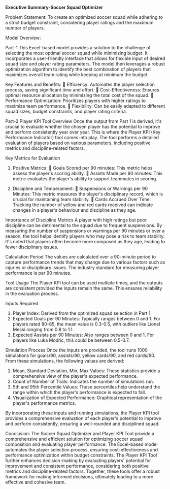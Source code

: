 **Executive Summary-Soccer Squad Optimizer**

Problem Statement: 
To create an optimized soccer squad while adhering to a strict budget constraint, considering player ratings and the maximum number of players.

Model Overview:

Part-1
This Excel-based model provides a solution to the challenge of selecting the most optimal soccer squad while minimizing budget. 
It incorporates a user-friendly interface that allows for flexible input of desired squad size and player rating parameters. 
The model then leverages a robust optimization algorithm to identify the best combination of players that maximizes overall team rating while keeping at minimum the budget.

Key Features and Benefits:
 Efficiency: Automates the player selection process, saving significant time and effort.
 Cost-Effectiveness: Ensures optimal resource allocation by minimizing the total cost of the squad.
 Performance Optimization: Prioritizes players with higher ratings to maximize team performance.
 Flexibility: Can be easily adapted to different squad sizes, budget constraints, and player rating criteria.


Part-2 Player KPI Tool Overview
Once the output from Part 1 is derived, it's crucial to evaluate whether the chosen player has the potential to improve and perform consistently year over year. 
This is where the Player KPI (Key Performance Indicator) tool comes into play. 
The tool performs a detailed evaluation of players based on various parameters, including positive metrics and discipline-related factors.

Key Metrics for Evaluation
1. Positive Metrics:
 Goals Scored per 90 minutes: This metric helps assess the player's scoring ability.
 Assists Made per 90 minutes: This metric evaluates the player's ability to support teammates in scoring.

2. Discipline and Temperament:
 Suspensions or Warnings per 90 Minutes: This metric measures the player's disciplinary record, which is crucial for maintaining team stability.
 Cards Accrued Over Time: Tracking the number of yellow and red cards received can indicate changes in a player's behaviour and discipline as they age.

Importance of Discipline Metrics
A player with high ratings but poor discipline can be detrimental to the squad due to frequent suspensions. 
By measuring the number of suspensions or warnings per 90 minutes or over a season, the tool helps identify players who may pose a risk to team stability. 
It's noted that players often become more composed as they age, leading to fewer disciplinary issues.

Calculation Period
The values are calculated over a 90-minute period to capture performance trends that may change due to various factors such as injuries or disciplinary issues. 
The industry standard for measuring player performance is per 90 minutes.

Tool Usage
The Player KPI tool can be used multiple times, and the outputs are consistent provided the inputs remain the same.
This ensures reliability in the evaluation process.

Inputs Required
1. Player Index: Derived from the optimized squad selection in Part 1.
2. Expected Goals per 90 Minutes: Typically ranges between 0 and 1. For players rated 80-85, the mean value is 0.3-0.5, with outliers like Lionel Messi ranging from 0.8 to 1.1.
3. Expected Assists per 90 Minutes: Also ranges between 0 and 1. For players like Luka Modric, this could be between 0.5-0.7.

Simulation Process
Once the inputs are provided, the tool runs 1000 simulations for goals/90, assists/90, yellow cards/90, and red cards/90. 
From these simulations, the following values are derived: 
1. Mean, Standard Deviation, Min, Max Values: These statistics provide a comprehensive view of the player's expected performance.
2. Count of Number of Trials: Indicates the number of simulations run.
3. 5th and 95th Percentile Values: These percentiles help understand the range within which the player's performance is expected to fall.
4. Visualization of Expected Performance: Graphical representation of the player's performance metrics.

By incorporating these inputs and running simulations, the Player KPI tool provides a comprehensive evaluation of each player's potential to improve and perform consistently, ensuring a well-rounded and disciplined squad.

Conclusion:
The Soccer Squad Optimizer and Player KPI Tool provide a comprehensive and efficient solution for optimizing soccer squad composition and evaluating player performance. 
The Excel-based model automates the player selection process, ensuring cost-effectiveness and performance optimization within budget constraints. 
The Player KPI Tool further enhances decision-making by evaluating players' potential for improvement and consistent performance, considering both positive metrics and discipline-related factors. 
Together, these tools offer a robust framework for making informed decisions, ultimately leading to a more effective and cohesive team.
